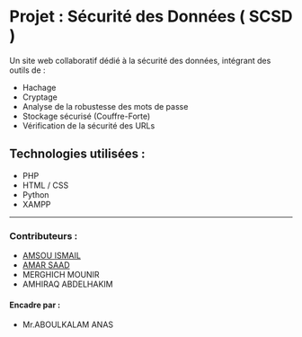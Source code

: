 # Projet : Sécurité des Données ( SCSD )

Un site web collaboratif dédié à la sécurité des données, intégrant des outils de :
- Hachage
- Cryptage
- Analyse de la robustesse des mots de passe
- Stockage sécurisé (Couffre-Forte)
- Vérification de la sécurité des URLs

## Technologies utilisées :
- PHP
- HTML / CSS
- Python
- XAMPP

---

### Contributeurs :
- [AMSOU ISMAIL](https://github.com/AmsouIsmail)
- [AMAR SAAD](https://github.com/AMARS44D)
- MERGHICH MOUNIR
- AMHIRAQ ABDELHAKIM

#### Encadre par :
- Mr.ABOULKALAM ANAS
